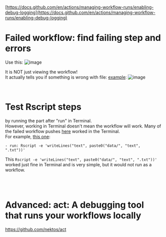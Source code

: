 [https://docs.github.com/en/actions/managing-workflow-runs/enabling-debug-logging](https://docs.github.com/en/actions/managing-workflow-runs/enabling-debug-logging)



# Failed workflow: find failing step and errors

Use this:
![image](https://user-images.githubusercontent.com/38010821/122679448-e4ef2e80-d1b8-11eb-9112-5a7814bb80b7.png)

It is NOT just viewing the workflow!
<br>
It actually tells you if something is wrong with file:
[example](https://github.com/lizre/learn-actions/actions/runs/954653138/workflow):
![image](https://user-images.githubusercontent.com/38010821/122679478-0b14ce80-d1b9-11eb-83d4-332262d95c62.png)



<br>

# Test Rscript steps 

by running the part after "run" in Terminal. 
<br>However, working in Terminal doesn't mean the workflow will work.
Many of the failed workflow pushes [here](https://github.com/lizre/axns/commits/main/.github/workflows/workflow.yaml)
worked in the Terminal.
<br>For example, [this one](https://github.com/lizre/axns/commit/da12475e7dcb69d9b80f2a79abf98701c01e2a44#diff-fde0e5d64aae13964fdda6d47af304cf1a7015cbc17e440ac4a5e662ee1d875e):
```{r, eval = FALSE}
- run: Rscript -e 'writeLines("text", paste0("data/", "text", ".txt"))'
```

This `Rscript -e 'writeLines("text", paste0("data/", "text", ".txt"))'` worked
 just fine in Terminal and is very simple, but it would not run as a workflow.

<br>
<br>

# Advanced: act: A debugging tool that runs your workflows locally

https://github.com/nektos/act

